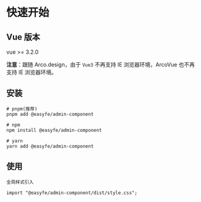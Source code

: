 # 快速开始

## Vue 版本

vue >= 3.2.0

**注意**：跟随 Arco.design，由于 `Vue3` 不再支持 IE 浏览器环境，ArcoVue 也不再支持 IE 浏览器环境。

## 安装

```lang
# pnpm(推荐)
pnpm add @easyfe/admin-component

# npm
npm install @easyfe/admin-component

# yarn
yarn add @easyfe/admin-component
```

## 使用

```lang
全局样式引入

import "@easyfe/admin-component/dist/style.css";
```
